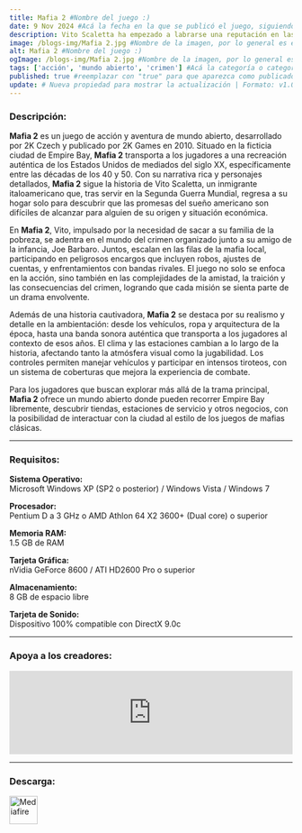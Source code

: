 ```yaml
---
title: Mafia 2 #Nombre del juego :)
date: 9 Nov 2024 #Acá la fecha en la que se publicó el juego, siguiendo este formato: Dia "30", Mes "Oct", Año "2024" = como debe quedar: 30 Oct 2024
description: Vito Scaletta ha empezado a labrarse una reputación en las calles de Empire Bay como alguien en quien se puede confiar para hacer un trabajo. Junto a su compinche Joe, está trabajando para abrirse un hueco en la Mafia, ascendiendo en el escalafón de la familia con crímenes de mayor calado, estatus y consecuencias… la vida como mafioso no es tan intocable como parece. #Acá una mini descripción del juego
image: /blogs-img/Mafia 2.jpg #Nombre de la imagen, por lo general es exactamente el mismo nombre que el juego excluyendo lo ":" (Dos puntos)
alt: Mafia 2 #Nombre del juego :)
ogImage: /blogs-img/Mafia 2.jpg #Nombre de la imagen, por lo general es exactamente el mismo nombre que el juego excluyendo lo ":" (Dos puntos)
tags: ['acción', 'mundo abierto', 'crimen'] #Acá la categoría o categorías del juego, si es más de una se coloca en este formato: ['categoría1', 'categoría2']
published: true #reemplazar con "true" para que aparezca como publicado
update: # Nueva propiedad para mostrar la actualización | Formato: v1.0.0
---
```


<!--En VSCode seleccionando una palabra, por ejemplo: "Mafia 2" y apretando Ctrl+F2 se seleccionan todas las palabras iguales-->

### Descripción:
**Mafia 2** es un juego de acción y aventura de mundo abierto, desarrollado por 2K Czech y publicado por 2K Games en 2010. Situado en la ficticia ciudad de Empire Bay, **Mafia 2** transporta a los jugadores a una recreación auténtica de los Estados Unidos de mediados del siglo XX, específicamente entre las décadas de los 40 y 50. Con su narrativa rica y personajes detallados, **Mafia 2** sigue la historia de Vito Scaletta, un inmigrante italoamericano que, tras servir en la Segunda Guerra Mundial, regresa a su hogar solo para descubrir que las promesas del sueño americano son difíciles de alcanzar para alguien de su origen y situación económica.

En **Mafia 2**, Vito, impulsado por la necesidad de sacar a su familia de la pobreza, se adentra en el mundo del crimen organizado junto a su amigo de la infancia, Joe Barbaro. Juntos, escalan en las filas de la mafia local, participando en peligrosos encargos que incluyen robos, ajustes de cuentas, y enfrentamientos con bandas rivales. El juego no solo se enfoca en la acción, sino también en las complejidades de la amistad, la traición y las consecuencias del crimen, logrando que cada misión se sienta parte de un drama envolvente.

Además de una historia cautivadora, **Mafia 2** se destaca por su realismo y detalle en la ambientación: desde los vehículos, ropa y arquitectura de la época, hasta una banda sonora auténtica que transporta a los jugadores al contexto de esos años. El clima y las estaciones cambian a lo largo de la historia, afectando tanto la atmósfera visual como la jugabilidad. Los controles permiten manejar vehículos y participar en intensos tiroteos, con un sistema de coberturas que mejora la experiencia de combate. 

Para los jugadores que buscan explorar más allá de la trama principal, **Mafia 2** ofrece un mundo abierto donde pueden recorrer Empire Bay libremente, descubrir tiendas, estaciones de servicio y otros negocios, con la posibilidad de interactuar con la ciudad al estilo de los juegos de mafias clásicas.
<!--Prompt para Chat-GPT: Hazme una descripción para el juego "Mafia 2" y cada que menciones "Mafia 2" ponlo en negrita -->

---

### Requisitos:
**Sistema Operativo:**  
Microsoft Windows XP (SP2 o posterior) / Windows Vista / Windows 7

**Procesador:**  
Pentium D a 3 GHz o AMD Athlon 64 X2 3600+ (Dual core) o superior

**Memoria RAM:**  
1.5 GB de RAM

**Tarjeta Gráfica:**  
nVidia GeForce 8600 / ATI HD2600 Pro o superior

**Almacenamiento:**  
8 GB de espacio libre

**Tarjeta de Sonido:**  
Dispositivo 100% compatible con DirectX 9.0c

<!--Si falta o sobra un requisito se quita o se agrega manteniendo el mismo formato-->

---

### Apoya a los creadores:
<iframe src="https://store.steampowered.com/widget/50130/" frameborder="0" style="background-color: transparent; width: 100% !important; aspect-ratio: 646 / 190;"></iframe>

<!--Reemplazar los numeros (AppID) del juego (en este caso 2668510) por el numero (AppID) correspondiente con el juego a publicar-->
<!--El AppID se encuentra en la URL del Juego en Steam-->

---

### Descarga:

[<img src="https://gist.github.com/cxmeel/0dbc95191f239b631c3874f4ccf114e2/raw/download.svg" alt="Mediafire" height="50" />](https://www.mediafire.com/file/tr4jd9v91izdga8/Mafia_II.zip/file)

<!-- # se debe reemplazar por el link de descarga-->

<!--NOMBRE-DEL-SERVICIO se debe reemplazar por el servicio donde está subido el juego-->